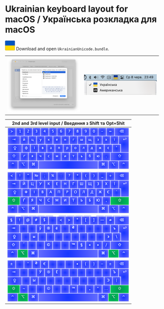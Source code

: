 # Ukrainian keyboard layout for macOS / Українська розкладка для macOS

<img src="https://github.com/elmodos/ukrainian-unicode-macos/blob/bae97674cd7dd9a2e87defe3c2a5a7bcebc73e07/.github/images/image0.png"> Download and open `UkrainianUnicode.bundle`.

|||
|-|-|
|<img width=580 src="https://github.com/elmodos/ukrainian-unicode-macos/blob/a75892583139d2caea5b86ae2c6409fbcf86e02d/.github/images/image-add-layout.png">|<img src="https://github.com/elmodos/ukrainian-unicode-macos/blob/bae97674cd7dd9a2e87defe3c2a5a7bcebc73e07/.github/images/image1.png">|

| 2nd and 3rd level input / Введення з Shift та Opt+Shit | 
|-|
|<img width=400 src="https://github.com/elmodos/ukrainian-unicode-macos/blob/bae97674cd7dd9a2e87defe3c2a5a7bcebc73e07/.github/images/image-regular.png">|
|<img width=400 src="https://github.com/elmodos/ukrainian-unicode-macos/blob/bae97674cd7dd9a2e87defe3c2a5a7bcebc73e07/.github/images/image-shift.png">|
|<img width=400 src="https://github.com/elmodos/ukrainian-unicode-macos/blob/cb00cdbc41e44aa8c938746a9dd7d9974ddc7681/.github/images/image-opt.png">|
|<img width=400 src="https://github.com/elmodos/ukrainian-unicode-macos/blob/bae97674cd7dd9a2e87defe3c2a5a7bcebc73e07/.github/images/image-opt-shift.png">|
